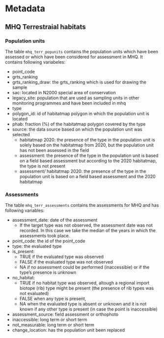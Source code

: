 # Metadata

## MHQ Terrestraial habitats

### Population units

The table `mhq_terr_popunits` contains the population units which have been assessed or which have been considered for assessment in MHQ. 
It contains following variabeles:

+ point_code
+ grts_ranking
+ grts_ranking_draw: the grts_ranking which is used for drawing the sample
+ sac: located in N2000 special area of conservation
+ legacy_site: population that are used as sampling units in other monitoring programmes and have been included in mhq
+ type
+ polygon_id: id of habitatmap polygon in which the population unit is located 
+ phab: fraction (%) of the habitatmap polygon covered by the type
+ source: the data source based on which the population unit was selected
    + habitatmap 2020: the presence of the type in the population unit is solely based on the habitatmap from 2020, but the population unit has not been assessed in the field
    + assessment: the presence of the type in the population unit is based on a field based assessment but according to the 2020 habitatmap, the type is not present 
    + assessment/ habitatmap 2020: the presence of the type in the population unit is based on a field based assessment and the 2020 habitatmap

### Assessments

The table `mhq_terr_assessments` contains the assessments for MHQ and has following variables:

+ assessment_date: date of the assessment
    + If the target type was not observed, the assessment date was not recorded. In this case we take the median of the
    years in which the assessments took place.
+ point_code: the id of the point_code
+ type: the evaluated type
+ is_present:
    + TRUE if the evaluated type was observed
    + FALSE if the evaluated type was not observed
    + NA if no assessment could be performed (inaccessible) or if the type’s presence is unknown
+ no_habitat:
    + TRUE if no habitat type was observed,  altough a regional import biotope (rib) type might be present (the presence of rib types was not evaluated)
    + FALSE when any type is present,
    + NA when the evaluated type is absent or unknown and it is not known if any other type is present (in case the point is inaccessible)
+ assessment_source: field assessment or orthophoto
+ inaccessible: long term or short term
+ not_measurable: long term or short term
+ change_location: has the population unit been replaced

